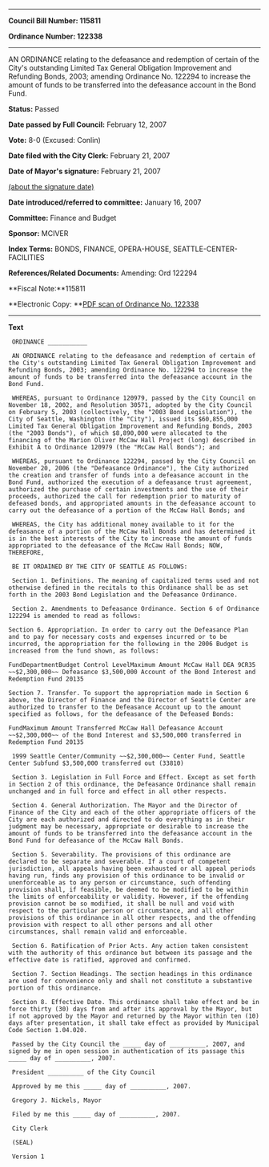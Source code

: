 

********

**Council Bill Number: 115811**
   
**Ordinance Number: 122338**
********

 AN ORDINANCE relating to the defeasance and redemption of certain of the City's outstanding Limited Tax General Obligation Improvement and Refunding Bonds, 2003; amending Ordinance No. 122294 to increase the amount of funds to be transferred into the defeasance account in the Bond Fund.

**Status:** Passed
   
**Date passed by Full Council:** February 12, 2007
   
**Vote:** 8-0 (Excused: Conlin)
   
**Date filed with the City Clerk:** February 21, 2007
   
**Date of Mayor's signature:** February 21, 2007
   
[(about the signature date)](/~public/approvaldate.htm)
   
   
   
**Date introduced/referred to committee:** January 16, 2007
   
**Committee:** Finance and Budget
   
**Sponsor:** MCIVER
   
   
**Index Terms:** BONDS, FINANCE, OPERA-HOUSE, SEATTLE-CENTER-FACILITIES

**References/Related Documents:** Amending: Ord 122294

**Fiscal Note:**115811

**Electronic Copy: **[PDF scan of Ordinance No. 122338](/~archives/Ordinances/Ord_122338.pdf)

********

**Text**
   
```
 ORDINANCE ___________

 AN ORDINANCE relating to the defeasance and redemption of certain of the City's outstanding Limited Tax General Obligation Improvement and Refunding Bonds, 2003; amending Ordinance No. 122294 to increase the amount of funds to be transferred into the defeasance account in the Bond Fund.

 WHEREAS, pursuant to Ordinance 120979, passed by the City Council on November 18, 2002, and Resolution 30571, adopted by the City Council on February 5, 2003 (collectively, the "2003 Bond Legislation"), the City of Seattle, Washington (the "City"), issued its $60,855,000 Limited Tax General Obligation Improvement and Refunding Bonds, 2003 (the "2003 Bonds"), of which $8,890,000 were allocated to the financing of the Marion Oliver McCaw Hall Project (long) described in Exhibit A to Ordinance 120979 (the "McCaw Hall Bonds"); and

 WHEREAS, pursuant to Ordinance 122294, passed by the City Council on November 20, 2006 (the "Defeasance Ordinance"), the City authorized the creation and transfer of funds into a defeasance account in the Bond Fund, authorized the execution of a defeasance trust agreement, authorized the purchase of certain investments and the use of their proceeds, authorized the call for redemption prior to maturity of defeased bonds, and appropriated amounts in the defeasance account to carry out the defeasance of a portion of the McCaw Hall Bonds; and

 WHEREAS, the City has additional money available to it for the defeasance of a portion of the McCaw Hall Bonds and has determined it is in the best interests of the City to increase the amount of funds appropriated to the defeasance of the McCaw Hall Bonds; NOW, THEREFORE,

 BE IT ORDAINED BY THE CITY OF SEATTLE AS FOLLOWS:

 Section 1. Definitions. The meaning of capitalized terms used and not otherwise defined in the recitals to this Ordinance shall be as set forth in the 2003 Bond Legislation and the Defeasance Ordinance.

 Section 2. Amendments to Defeasance Ordinance. Section 6 of Ordinance 122294 is amended to read as follows:

Section 6. Appropriation. In order to carry out the Defeasance Plan and to pay for necessary costs and expenses incurred or to be incurred, the appropriation for the following in the 2006 Budget is increased from the fund shown, as follows:

FundDepartmentBudget Control LevelMaximum Amount McCaw Hall DEA 9CR35 ~~$2,300,000~~ Defeasance $3,500,000 Account of the Bond Interest and Redemption Fund 20135

Section 7. Transfer. To support the appropriation made in Section 6 above, the Director of Finance and the Director of Seattle Center are authorized to transfer to the Defeasance Account up to the amount specified as follows, for the defeasance of the Defeased Bonds:

FundMaximum Amount Transferred McCaw Hall Defeasance Account ~~$2,300,000~~ of the Bond Interest and $3,500,000 transferred in Redemption Fund 20135

 1999 Seattle Center/Community ~~$2,300,000~~ Center Fund, Seattle Center Subfund $3,500,000 transferred out (33810)

 Section 3. Legislation in Full Force and Effect. Except as set forth in Section 2 of this ordinance, the Defeasance Ordinance shall remain unchanged and in full force and effect in all other respects.

 Section 4. General Authorization. The Mayor and the Director of Finance of the City and each of the other appropriate officers of the City are each authorized and directed to do everything as in their judgment may be necessary, appropriate or desirable to increase the amount of funds to be transferred into the defeasance account in the Bond Fund for defeasance of the McCaw Hall Bonds.

 Section 5. Severability. The provisions of this ordinance are declared to be separate and severable. If a court of competent jurisdiction, all appeals having been exhausted or all appeal periods having run, finds any provision of this ordinance to be invalid or unenforceable as to any person or circumstance, such offending provision shall, if feasible, be deemed to be modified to be within the limits of enforceability or validity. However, if the offending provision cannot be so modified, it shall be null and void with respect to the particular person or circumstance, and all other provisions of this ordinance in all other respects, and the offending provision with respect to all other persons and all other circumstances, shall remain valid and enforceable.

 Section 6. Ratification of Prior Acts. Any action taken consistent with the authority of this ordinance but between its passage and the effective date is ratified, approved and confirmed.

 Section 7. Section Headings. The section headings in this ordinance are used for convenience only and shall not constitute a substantive portion of this ordinance.

 Section 8. Effective Date. This ordinance shall take effect and be in force thirty (30) days from and after its approval by the Mayor, but if not approved by the Mayor and returned by the Mayor within ten (10) days after presentation, it shall take effect as provided by Municipal Code Section 1.04.020.

 Passed by the City Council the _____ day of __________, 2007, and signed by me in open session in authentication of its passage this _____ day of __________, 2007.

 President __________ of the City Council

 Approved by me this _____ day of __________, 2007.

 Gregory J. Nickels, Mayor

 Filed by me this _____ day of __________, 2007.

 City Clerk

 (SEAL)

 Version 1

```
